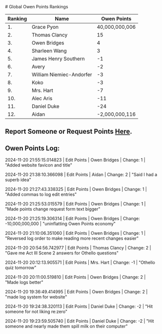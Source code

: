 <head> <link href="/favicon.ico" rel="icon" type="image/x-icon"> <title>Owen Points Rankings</title> </head>
# Global Owen Points Rankings

|Ranking|Name|Owen Points|
| ----------- | ----------- | ----------- |
|1.|Grace Pyon|40,000,000,006|
|2.|Thomas Clancy|15|
|3.|Owen Bridges|4|
|4.|Sharleen Wang|3|
|5.|James Henry Southern|-1|
|6.|Avery|-2|
|7.|William Niemiec-Andorfer|-3|
|8.|Koko|-3|
|9.|Mrs. Hart|-7|
|10.|Alec Aris|-11|
|11.|Daniel Duke|-24|
|12.|Aidan|-2,000,000,116|

## Report Someone or Request Points [Here](https://forms.gle/cc2Y95JU66t6gKew9).


## Owen Points Log:
2024-11-20 21:55:15.014823 \| Edit Points \| Owen Bridges \| Change: 1 \| "Added website favicon and title"

2024-11-20 21:38:10.366098 \| Edit Points \| Aidan \| Change: 2 \| "Said I had a superb idea"

2024-11-20 21:27:43.338325 \| Edit Points \| Owen Bridges \| Change: 1 \| "Added commas to log edit entries"

2024-11-20 21:25:53.015579 \| Edit Points \| Owen Bridges \| Change: 1 \| "Made points change request form text bigger"

2024-11-20 21:25:19.306314 \| Edit Points \| Owen Bridges \| Change: -10,000,000,000 \| "uninflatting Owen Points economy"

2024-11-20 21:10:06.351060 \| Edit Points \| Owen Bridges \| Change: 1 \| "Reversed log order to make reading more recent changes easier"

2024-11-20 20:54:56.742977 \| Edit Points \| Thomas Clancy \| Change: 2 \| "Gave me Act III Scene 2 answers for Othello questions"

2024-11-20 20:12:13.905571 \| Edit Points \| Mrs. Hart \| Change: -1 \| "Othello quiz tomorrow"

2024-11-20 20:11:00.519810 \| Edit Points \| Owen Bridges \| Change: 2 \| "Made logs better"

2024-11-20 19:36:49.414995 \| Edit Points \| Owen Bridges \| Change: 2 \| "made log system for website"

2024-11-20 19:24:38.320113 \| Edit Points \| Daniel Duke \| Change: -2 \| "Hit someone for not liking re:zero"

2024-11-20 19:23:59.505740 \| Edit Points \| Daniel Duke \| Change: -2 \| "Hit someone and nearly made them spill milk on their computer"

